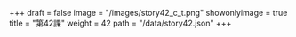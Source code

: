 +++
draft = false 
image = "/images/story42_c_t.png" 
showonlyimage = true 
title = "第42課" 
weight = 42 
path = "/data/story42.json" 
+++
